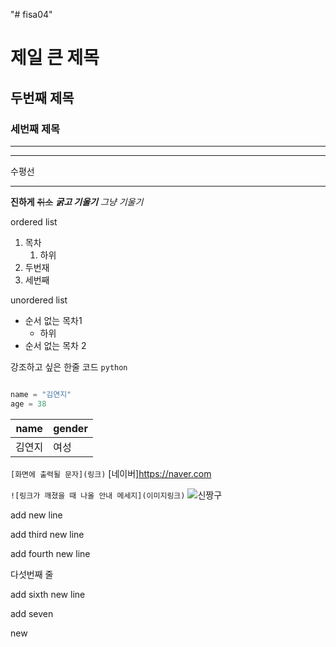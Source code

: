 "# fisa04" 
# 제일 큰 제목
## 두번째 제목
### 세번째 제목
---
<hr>
수평선

***
**진하게**
~~취소~~
***굵고 기울기***
*그냥 기울기*

ordered list

1. 목차
    1. 하위
2. 두번재
3. 세번째

unordered list
- 순서 없는 목차1
  - 하위
- 순서 없는 목차 2

강조하고 싶은 한줄 코드 `python`

```python

name = "김연지"
age = 38
```

|  name  | gender |
|-------|-------|
| 김연지 | 여성 |


```[화면에 출력될 문자](링크)```
[네이버]https://naver.com

```![링크가 깨졌을 때 나올 안내 메세지](이미지링크)```
![신짱구](https://i.imgur.com/GE9wXsG.png)

add new line

add third new line

add fourth new line

다섯번째 줄

add sixth new line

add seven

new